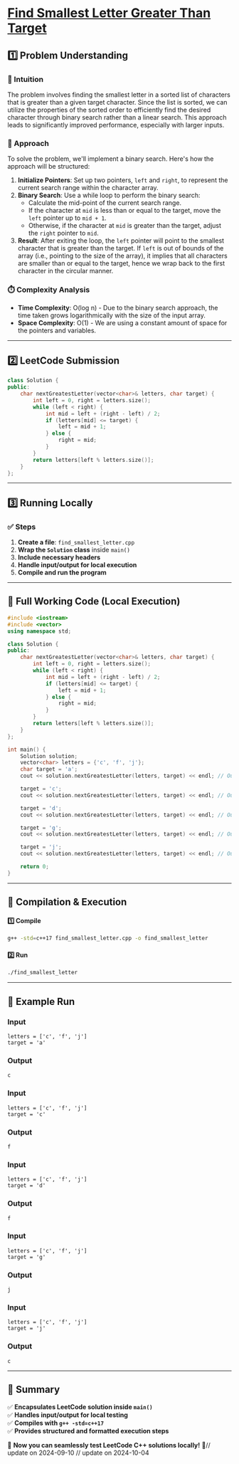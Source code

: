 # **[Find Smallest Letter Greater Than Target](https://leetcode.com/problems/find-smallest-letter-greater-than-target/description/)**  

## **1️⃣ Problem Understanding**  
### **📌 Intuition**  
The problem involves finding the smallest letter in a sorted list of characters that is greater than a given target character. Since the list is sorted, we can utilize the properties of the sorted order to efficiently find the desired character through binary search rather than a linear search. This approach leads to significantly improved performance, especially with larger inputs.

### **🚀 Approach**  
To solve the problem, we'll implement a binary search. Here's how the approach will be structured:

1. **Initialize Pointers**: Set up two pointers, `left` and `right`, to represent the current search range within the character array.
2. **Binary Search**: Use a while loop to perform the binary search:
   - Calculate the mid-point of the current search range.
   - If the character at `mid` is less than or equal to the target, move the `left` pointer up to `mid + 1`.
   - Otherwise, if the character at `mid` is greater than the target, adjust the `right` pointer to `mid`.
3. **Result**: After exiting the loop, the `left` pointer will point to the smallest character that is greater than the target. If `left` is out of bounds of the array (i.e., pointing to the size of the array), it implies that all characters are smaller than or equal to the target, hence we wrap back to the first character in the circular manner.

### **⏱️ Complexity Analysis**  
- **Time Complexity**: O(log n) - Due to the binary search approach, the time taken grows logarithmically with the size of the input array.
- **Space Complexity**: O(1) - We are using a constant amount of space for the pointers and variables.

---  

## **2️⃣ LeetCode Submission**  
```cpp
class Solution {
public:
    char nextGreatestLetter(vector<char>& letters, char target) {
        int left = 0, right = letters.size();
        while (left < right) {
            int mid = left + (right - left) / 2;
            if (letters[mid] <= target) {
                left = mid + 1;
            } else {
                right = mid;
            }
        }
        return letters[left % letters.size()];
    }
};
```  

---  

## **3️⃣ Running Locally**  
### **✅ Steps**  
1. **Create a file**: `find_smallest_letter.cpp`  
2. **Wrap the `Solution` class** inside `main()`  
3. **Include necessary headers**  
4. **Handle input/output for local execution**  
5. **Compile and run the program**  

---  

## **📝 Full Working Code (Local Execution)**  
```cpp
#include <iostream>
#include <vector>
using namespace std;

class Solution {
public:
    char nextGreatestLetter(vector<char>& letters, char target) {
        int left = 0, right = letters.size();
        while (left < right) {
            int mid = left + (right - left) / 2;
            if (letters[mid] <= target) {
                left = mid + 1;
            } else {
                right = mid;
            }
        }
        return letters[left % letters.size()];
    }
};

int main() {
    Solution solution;
    vector<char> letters = {'c', 'f', 'j'};
    char target = 'a';
    cout << solution.nextGreatestLetter(letters, target) << endl; // Output: 'c'

    target = 'c';
    cout << solution.nextGreatestLetter(letters, target) << endl; // Output: 'f'

    target = 'd';
    cout << solution.nextGreatestLetter(letters, target) << endl; // Output: 'f'

    target = 'g';
    cout << solution.nextGreatestLetter(letters, target) << endl; // Output: 'j'

    target = 'j';
    cout << solution.nextGreatestLetter(letters, target) << endl; // Output: 'c'

    return 0;
}
```  

---  

## **🔧 Compilation & Execution**  
#### **1️⃣ Compile**  
```bash
g++ -std=c++17 find_smallest_letter.cpp -o find_smallest_letter
```  

#### **2️⃣ Run**  
```bash
./find_smallest_letter
```  

---  

## **🎯 Example Run**  
### **Input**  
```
letters = ['c', 'f', 'j']
target = 'a'
```  
### **Output**  
```
c
```  

### **Input**  
```
letters = ['c', 'f', 'j']
target = 'c'
```  
### **Output**  
```
f
```  

### **Input**  
```
letters = ['c', 'f', 'j']
target = 'd'
```  
### **Output**  
```
f
```  

### **Input**  
```
letters = ['c', 'f', 'j']
target = 'g'
```  
### **Output**  
```
j
```  

### **Input**  
```
letters = ['c', 'f', 'j']
target = 'j'
```  
### **Output**  
```
c
```  

---  

## **📌 Summary**  
✅ **Encapsulates LeetCode solution inside `main()`**  
✅ **Handles input/output for local testing**  
✅ **Compiles with `g++ -std=c++17`**  
✅ **Provides structured and formatted execution steps**  

🚀 **Now you can seamlessly test LeetCode C++ solutions locally!** 🚀// update on 2024-09-10
// update on 2024-10-04

